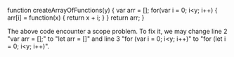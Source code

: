 function createArrayOfFunctions(y) {
  var arr = [];
  for(var i = 0; i<y; i++) {
    arr[i] = function(x) { return x + i; }
  }
  return arr;
}

The above code encounter a scope problem. To fix it, we may change line 2 "var arr = [];" to "let arr = []" and
line 3 "for (var i = 0; i<y; i++)" to "for (let i = 0; i<y; i++)".
